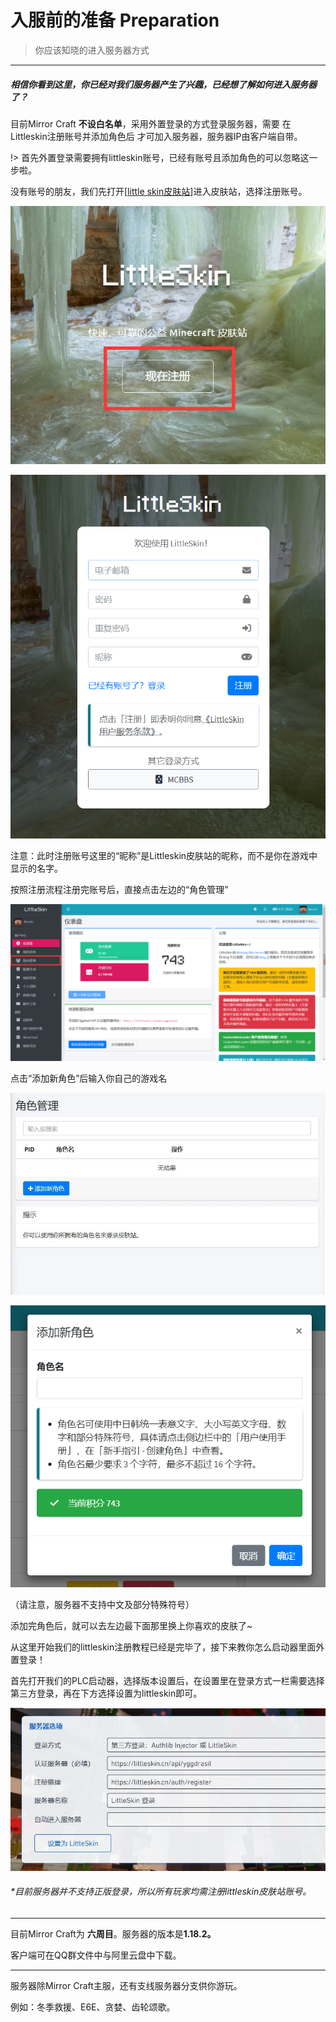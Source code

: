 # 入服前的准备 Preparation

> 你应该知晓的进入服务器方式
------

##### 相信你看到这里，你已经对我们服务器产生了兴趣，已经想了解如何进入服务器了？

目前Mirror Craft **不设白名单**，采用外置登录的方式登录服务器，需要 在Littleskin注册账号并添加角色后 才可加入服务器，服务器IP由客户端自带。

!> 首先外置登录需要拥有littleskin账号，已经有账号且添加角色的可以忽略这一步啦。

没有账号的朋友，我们先打开[[little skin皮肤站](https://littleskin.cn)]进入皮肤站，选择注册账号。

![](../images/入服准备/pf1小.png)

![](../images/入服准备/pf2.png)

注意：此时注册账号这里的“昵称”是Littleskin皮肤站的昵称，而不是你在游戏中显示的名字。

按照注册流程注册完账号后，直接点击左边的“角色管理”

![](../images/入服准备/pf3.png)

点击“添加新角色”后输入你自己的游戏名

![](../images/入服准备/pf4.jpg)

![](../images/入服准备/pf5.png)

（请注意，服务器不支持中文及部分特殊符号）

添加完角色后，就可以去左边最下面那里换上你喜欢的皮肤了~

从这里开始我们的littleskin注册教程已经是完毕了，接下来教你怎么启动器里面外置登录！

首先打开我们的PLC启动器，选择版本设置后，在设置里在登录方式一栏需要选择第三方登录，再在下方选择设置为littleskin即可。

![](../images/入服准备/pf6.jpg)

###### *目前服务器并不支持正版登录，所以所有玩家均需注册littleskin皮肤站账号。

------

目前Mirror Craft为 **六周目**。服务器的版本是**1.18.2。**

客户端可在QQ群文件中与阿里云盘中下载。

------

服务器除Mirror Craft主服，还有支线服务器分支供你游玩。

例如：冬季救援、E6E、贪婪、齿轮颂歌。